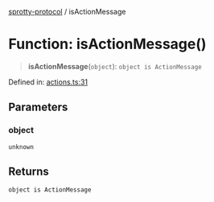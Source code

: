 
[sprotty-protocol](../globals) / isActionMessage

# Function: isActionMessage()

> **isActionMessage**(`object`): `object is ActionMessage`

Defined in: [actions.ts:31](https://github.com/eclipse-sprotty/sprotty/blob/f9b2433481cc27a1ac0c92d525a92039ae7f6c76/packages/sprotty-protocol/src/actions.ts#L31)

## Parameters

### object

`unknown`

## Returns

`object is ActionMessage`
